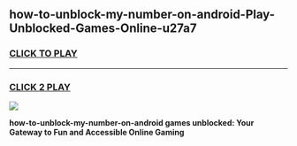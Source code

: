 
## how-to-unblock-my-number-on-android-Play-Unblocked-Games-Online-u27a7
<h3>
<a href="https://premium76.site?title=how-to-unblock-my-number-on-android&ref=25A">CLICK TO PLAY</a></h3>
<hr>

<h3>
<a href="https://premium76.site?title=how-to-unblock-my-number-on-android&ref=25A">CLICK 2 PLAY</a>
  
</h3>

<a href="https://premium76.site?title=how-to-unblock-my-number-on-android&ref=25A"><img src="https://clearcache.store/games.png"></a>


**how-to-unblock-my-number-on-android games unblocked: Your Gateway to Fun and Accessible Online Gaming**
